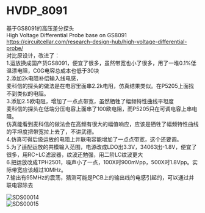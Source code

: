 # HVDP_8091  
基于GS8091的高压差分探头  
High Voltage Differential Probe base on GS8091  
https://circuitcellar.com/research-design-hub/high-voltage-differential-probe/  
对比原设计，改进了：  
1.运放换成国产货GS8091，便宜了很多，虽然带宽也小了很多，用了一堆0.1%低温漂电阻，C0G电容总成本也低于30块  
2.添加2k电阻补偿输入线电感，  
  麦科信的探头的做法是在电容里面串2.2k电阻，仿真结果类似。在P5205上面找不到类似的电阻。  
3.添加2.5欧电阻，增加了一点点带宽，虽然牺牲了幅频特性曲线平坦度  
  麦科信的探头在低端分压电容上面串了100欧电阻，而P5205只在可调电容上串电阻。  
  仿真能看到麦科信的做法会在高频有很大的幅值响应，应该是牺牲了幅频特性曲线的平坦度把带宽拉上去了，不讲武德。  
4.仿真可得后级运放的电阻上并联电容能增加了一点点带宽，这个还要调。  
5.为了适配运放的共模输入范围，电源改成LDO出3.3V，34063出-1.8V，便宜了很多，用RC+LC滤波器，纹波还勉强，用二阶LC纹波更大  
6.把运放改成TPH2501，噪声小了一点，100X时900mVpp，500X时1.8Vpp。实际带宽应该超过10MHz。  
7.输出有95MHz的震荡，猜测可能是PCB上的输出线的电感引起的，可以通过并联电容除去  

![SDS00014](https://user-images.githubusercontent.com/33488997/159395833-b3ff02b7-5d15-4577-8093-3d532e222d59.png)  
![SDS00015](https://user-images.githubusercontent.com/33488997/159395877-71a513a5-425b-4770-947f-e6c24aafe02d.png)
